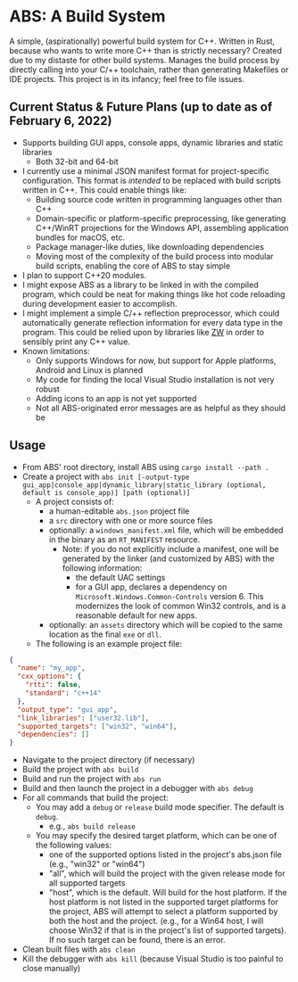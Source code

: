 # ABS: A Build System
A simple, (aspirationally) powerful build system for C++. Written in Rust, because who wants to write more C++ than is strictly necessary? Created due to my distaste for other build systems. Manages the build process by directly calling into your C/++ toolchain, rather than generating Makefiles or IDE projects. This project is in its infancy; feel free to file issues.

## Current Status & Future Plans (up to date as of February 6, 2022)
- Supports building GUI apps, console apps, dynamic libraries and static libraries
  - Both 32-bit and 64-bit
- I currently use a minimal JSON manifest format for project-specific configuration. This format is *intended* to be replaced with build scripts written in C++. This could enable things like:
  - Building source code written in programming languages other than C++
  - Domain-specific or platform-specific preprocessing, like generating C++/WinRT projections for the Windows API, assembling application bundles for macOS, etc.
  - Package manager-like duties, like downloading dependencies
  - Moving most of the complexity of the build process into modular build scripts, enabling the core of ABS to stay simple
- I plan to support C++20 modules.
- I might expose ABS as a library to be linked in with the compiled program, which could be neat for making things like hot code reloading during development easier to accomplish.
- I might implement a simple C/++ reflection preprocessor, which could automatically generate reflection information for every data type in the program. This could be relied upon by libraries like [ZW](https://github.com/zachwolfe/zw) in order to sensibly print any C++ value.
- Known limitations:
  - Only supports Windows for now, but support for Apple platforms, Android and Linux is planned
  - My code for finding the local Visual Studio installation is not very robust
  - Adding icons to an app is not yet supported
  - Not all ABS-originated error messages are as helpful as they should be

## Usage
- From ABS' root directory, install ABS using `cargo install --path .`
- Create a project with `abs init [-output-type gui_app|console_app|dynamic_library|static_library (optional, default is console_app)] [path (optional)]`
  - A project consists of:
    - a human-editable `abs.json` project file
    - a `src` directory with one or more source files
    - optionally: a `windows_manifest.xml` file, which will be embedded in the binary as an `RT_MANIFEST` resource.
      - Note: if you do not explicitly include a manifest, one will be generated by the linker (and customized by ABS) with the following information:
        - the default UAC settings
        - for a GUI app, declares a dependency on `Microsoft.Windows.Common-Controls` version 6. This modernizes the look of common Win32 controls, and is a reasonable default for new apps.
    - optionally: an `assets` directory which will be copied to the same location as the final `exe` or `dll`.
  - The following is an example project file:
```json
{
  "name": "my_app",
  "cxx_options": {
    "rtti": false,
    "standard": "c++14"
  },
  "output_type": "gui_app",
  "link_libraries": ["user32.lib"],
  "supported_targets": ["win32", "win64"],
  "dependencies": []
}
```
- Navigate to the project directory (if necessary)
- Build the project with `abs build`
- Build and run the project with `abs run`
- Build and then launch the project in a debugger with `abs debug`
- For all commands that build the project:
  - You may add a `debug` or `release` build mode specifier. The default is `debug`.
    - e.g., `abs build release`
  - You may specify the desired target platform, which can be one of the following values:
    - one of the supported options listed in the project's abs.json file (e.g., "win32" or "win64")
    - "all", which will build the project with the given release mode for all supported targets
    - "host", which is the default. Will build for the host platform. If the host platform is not
      listed in the supported target platforms for the project, ABS will attempt to select
      a platform supported by both the host and the project. (e.g., for a Win64 host, I will choose
      Win32 if that is in the project's list of supported targets). If no such target can be found,
      there is an error.
- Clean built files with `abs clean`
- Kill the debugger with `abs kill` (because Visual Studio is too painful to close manually)
